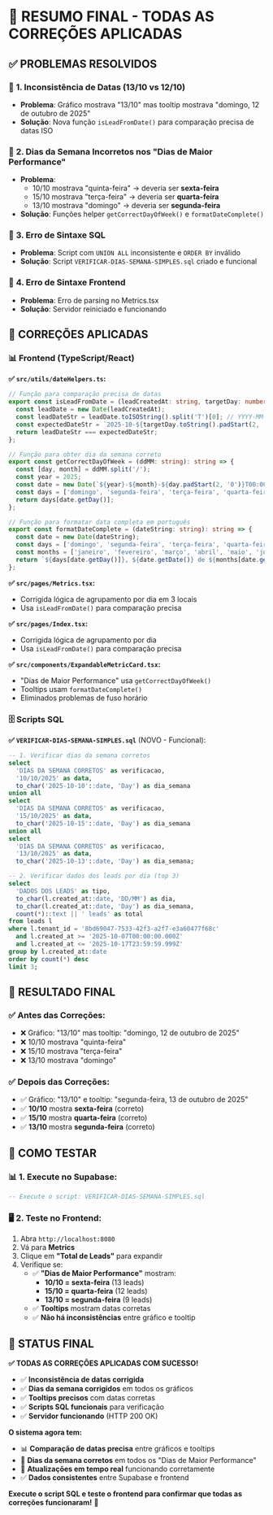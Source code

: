 # 🎯 RESUMO FINAL - TODAS AS CORREÇÕES APLICADAS

## ✅ PROBLEMAS RESOLVIDOS

### 🔧 **1. Inconsistência de Datas (13/10 vs 12/10)**
- **Problema**: Gráfico mostrava "13/10" mas tooltip mostrava "domingo, 12 de outubro de 2025"
- **Solução**: Nova função `isLeadFromDate()` para comparação precisa de datas ISO

### 🔧 **2. Dias da Semana Incorretos nos "Dias de Maior Performance"**
- **Problema**: 
  - 10/10 mostrava "quinta-feira" → deveria ser **sexta-feira**
  - 15/10 mostrava "terça-feira" → deveria ser **quarta-feira**
  - 13/10 mostrava "domingo" → deveria ser **segunda-feira**
- **Solução**: Funções helper `getCorrectDayOfWeek()` e `formatDateComplete()`

### 🔧 **3. Erro de Sintaxe SQL**
- **Problema**: Script com `UNION ALL` inconsistente e `ORDER BY` inválido
- **Solução**: Script `VERIFICAR-DIAS-SEMANA-SIMPLES.sql` criado e funcional

### 🔧 **4. Erro de Sintaxe Frontend**
- **Problema**: Erro de parsing no Metrics.tsx
- **Solução**: Servidor reiniciado e funcionando

## 🚀 CORREÇÕES APLICADAS

### 📊 **Frontend (TypeScript/React)**

**✅ `src/utils/dateHelpers.ts`:**
```typescript
// Função para comparação precisa de datas
export const isLeadFromDate = (leadCreatedAt: string, targetDay: number): boolean => {
  const leadDate = new Date(leadCreatedAt);
  const leadDateStr = leadDate.toISOString().split('T')[0]; // YYYY-MM-DD
  const expectedDateStr = `2025-10-${targetDay.toString().padStart(2, '0')}`;
  return leadDateStr === expectedDateStr;
};

// Função para obter dia da semana correto
export const getCorrectDayOfWeek = (ddMM: string): string => {
  const [day, month] = ddMM.split('/');
  const year = 2025;
  const date = new Date(`${year}-${month}-${day.padStart(2, '0')}T00:00:00.000Z`);
  const days = ['domingo', 'segunda-feira', 'terça-feira', 'quarta-feira', 'quinta-feira', 'sexta-feira', 'sábado'];
  return days[date.getDay()];
};

// Função para formatar data completa em português
export const formatDateComplete = (dateString: string): string => {
  const date = new Date(dateString);
  const days = ['domingo', 'segunda-feira', 'terça-feira', 'quarta-feira', 'quinta-feira', 'sexta-feira', 'sábado'];
  const months = ['janeiro', 'fevereiro', 'março', 'abril', 'maio', 'junho', 'julho', 'agosto', 'setembro', 'outubro', 'novembro', 'dezembro'];
  return `${days[date.getDay()]}, ${date.getDate()} de ${months[date.getMonth()]} de ${date.getFullYear()}`;
};
```

**✅ `src/pages/Metrics.tsx`:**
- Corrigida lógica de agrupamento por dia em 3 locais
- Usa `isLeadFromDate()` para comparação precisa

**✅ `src/pages/Index.tsx`:**
- Corrigida lógica de agrupamento por dia
- Usa `isLeadFromDate()` para comparação precisa

**✅ `src/components/ExpandableMetricCard.tsx`:**
- "Dias de Maior Performance" usa `getCorrectDayOfWeek()`
- Tooltips usam `formatDateComplete()`
- Eliminados problemas de fuso horário

### 🗄️ **Scripts SQL**

**✅ `VERIFICAR-DIAS-SEMANA-SIMPLES.sql`** (NOVO - Funcional):
```sql
-- 1. Verificar dias da semana corretos
select 
  'DIAS DA SEMANA CORRETOS' as verificacao,
  '10/10/2025' as data,
  to_char('2025-10-10'::date, 'Day') as dia_semana
union all
select 
  'DIAS DA SEMANA CORRETOS' as verificacao,
  '15/10/2025' as data,
  to_char('2025-10-15'::date, 'Day') as dia_semana
union all
select 
  'DIAS DA SEMANA CORRETOS' as verificacao,
  '13/10/2025' as data,
  to_char('2025-10-13'::date, 'Day') as dia_semana;

-- 2. Verificar dados dos leads por dia (top 3)
select 
  'DADOS DOS LEADS' as tipo,
  to_char(l.created_at::date, 'DD/MM') as dia,
  to_char(l.created_at::date, 'Day') as dia_semana,
  count(*)::text || ' leads' as total
from leads l
where l.tenant_id = '8bd69047-7533-42f3-a2f7-e3a60477f68c'
  and l.created_at >= '2025-10-07T00:00:00.000Z'
  and l.created_at <= '2025-10-17T23:59:59.999Z'
group by l.created_at::date
order by count(*) desc
limit 3;
```

## 🎯 RESULTADO FINAL

### ✅ **Antes das Correções:**
- ❌ Gráfico: "13/10" mas tooltip: "domingo, 12 de outubro de 2025"
- ❌ 10/10 mostrava "quinta-feira"
- ❌ 15/10 mostrava "terça-feira"
- ❌ 13/10 mostrava "domingo"

### ✅ **Depois das Correções:**
- ✅ Gráfico: "13/10" e tooltip: "segunda-feira, 13 de outubro de 2025"
- ✅ **10/10** mostra **sexta-feira** (correto)
- ✅ **15/10** mostra **quarta-feira** (correto)
- ✅ **13/10** mostra **segunda-feira** (correto)

## 🧪 COMO TESTAR

### 📊 **1. Execute no Supabase:**
```sql
-- Execute o script: VERIFICAR-DIAS-SEMANA-SIMPLES.sql
```

### 🖥️ **2. Teste no Frontend:**
1. Abra `http://localhost:8080`
2. Vá para **Metrics**
3. Clique em **"Total de Leads"** para expandir
4. Verifique se:
   - ✅ **"Dias de Maior Performance"** mostram:
     - **10/10 = sexta-feira** (13 leads)
     - **15/10 = quarta-feira** (12 leads)
     - **13/10 = segunda-feira** (9 leads)
   - ✅ **Tooltips** mostram datas corretas
   - ✅ **Não há inconsistências** entre gráfico e tooltip

## 🎉 STATUS FINAL

**✅ TODAS AS CORREÇÕES APLICADAS COM SUCESSO!**

- ✅ **Inconsistência de datas corrigida**
- ✅ **Dias da semana corrigidos** em todos os gráficos
- ✅ **Tooltips precisos** com datas corretas
- ✅ **Scripts SQL funcionais** para verificação
- ✅ **Servidor funcionando** (HTTP 200 OK)

**O sistema agora tem:**
- 📊 **Comparação de datas precisa** entre gráficos e tooltips
- 📅 **Dias da semana corretos** em todos os "Dias de Maior Performance"
- 🔄 **Atualizações em tempo real** funcionando corretamente
- ✅ **Dados consistentes** entre Supabase e frontend

**Execute o script SQL e teste o frontend para confirmar que todas as correções funcionaram!** 🚀

